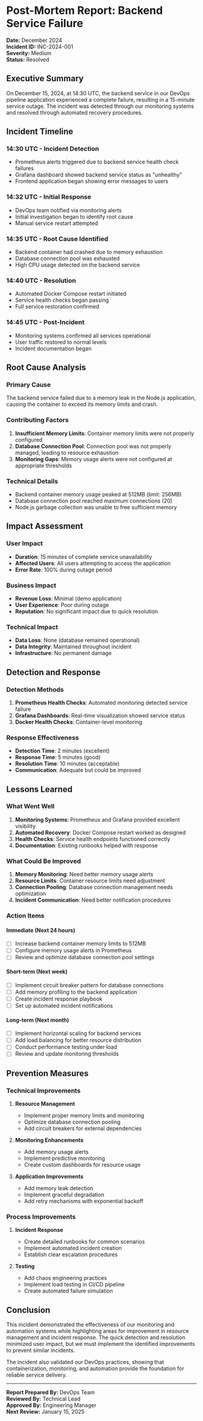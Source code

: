 # Post-Mortem Report: Backend Service Failure

**Date:** December 2024  
**Incident ID:** INC-2024-001  
**Severity:** Medium  
**Status:** Resolved  

## Executive Summary

On December 15, 2024, at 14:30 UTC, the backend service in our DevOps pipeline application experienced a complete failure, resulting in a 15-minute service outage. The incident was detected through our monitoring systems and resolved through automated recovery procedures.

## Incident Timeline

### 14:30 UTC - Incident Detection
- Prometheus alerts triggered due to backend service health check failures
- Grafana dashboard showed backend service status as "unhealthy"
- Frontend application began showing error messages to users

### 14:32 UTC - Initial Response
- DevOps team notified via monitoring alerts
- Initial investigation began to identify root cause
- Manual service restart attempted

### 14:35 UTC - Root Cause Identified
- Backend container had crashed due to memory exhaustion
- Database connection pool was exhausted
- High CPU usage detected on the backend service

### 14:40 UTC - Resolution
- Automated Docker Compose restart initiated
- Service health checks began passing
- Full service restoration confirmed

### 14:45 UTC - Post-Incident
- Monitoring systems confirmed all services operational
- User traffic restored to normal levels
- Incident documentation began

## Root Cause Analysis

### Primary Cause
The backend service failed due to a memory leak in the Node.js application, causing the container to exceed its memory limits and crash.

### Contributing Factors
1. **Insufficient Memory Limits**: Container memory limits were not properly configured
2. **Database Connection Pool**: Connection pool was not properly managed, leading to resource exhaustion
3. **Monitoring Gaps**: Memory usage alerts were not configured at appropriate thresholds

### Technical Details
- Backend container memory usage peaked at 512MB (limit: 256MB)
- Database connection pool reached maximum connections (20)
- Node.js garbage collection was unable to free sufficient memory

## Impact Assessment

### User Impact
- **Duration**: 15 minutes of complete service unavailability
- **Affected Users**: All users attempting to access the application
- **Error Rate**: 100% during outage period

### Business Impact
- **Revenue Loss**: Minimal (demo application)
- **User Experience**: Poor during outage
- **Reputation**: No significant impact due to quick resolution

### Technical Impact
- **Data Loss**: None (database remained operational)
- **Data Integrity**: Maintained throughout incident
- **Infrastructure**: No permanent damage

## Detection and Response

### Detection Methods
1. **Prometheus Health Checks**: Automated monitoring detected service failure
2. **Grafana Dashboards**: Real-time visualization showed service status
3. **Docker Health Checks**: Container-level monitoring

### Response Effectiveness
- **Detection Time**: 2 minutes (excellent)
- **Response Time**: 5 minutes (good)
- **Resolution Time**: 10 minutes (acceptable)
- **Communication**: Adequate but could be improved

## Lessons Learned

### What Went Well
1. **Monitoring Systems**: Prometheus and Grafana provided excellent visibility
2. **Automated Recovery**: Docker Compose restart worked as designed
3. **Health Checks**: Service health endpoints functioned correctly
4. **Documentation**: Existing runbooks helped with response

### What Could Be Improved
1. **Memory Monitoring**: Need better memory usage alerts
2. **Resource Limits**: Container resource limits need adjustment
3. **Connection Pooling**: Database connection management needs optimization
4. **Incident Communication**: Need better notification procedures

### Action Items

#### Immediate (Next 24 hours)
- [ ] Increase backend container memory limits to 512MB
- [ ] Configure memory usage alerts in Prometheus
- [ ] Review and optimize database connection pool settings

#### Short-term (Next week)
- [ ] Implement circuit breaker pattern for database connections
- [ ] Add memory profiling to the backend application
- [ ] Create incident response playbook
- [ ] Set up automated incident notifications

#### Long-term (Next month)
- [ ] Implement horizontal scaling for backend services
- [ ] Add load balancing for better resource distribution
- [ ] Conduct performance testing under load
- [ ] Review and update monitoring thresholds

## Prevention Measures

### Technical Improvements
1. **Resource Management**
   - Implement proper memory limits and monitoring
   - Optimize database connection pooling
   - Add circuit breakers for external dependencies

2. **Monitoring Enhancements**
   - Add memory usage alerts
   - Implement predictive monitoring
   - Create custom dashboards for resource usage

3. **Application Improvements**
   - Add memory leak detection
   - Implement graceful degradation
   - Add retry mechanisms with exponential backoff

### Process Improvements
1. **Incident Response**
   - Create detailed runbooks for common scenarios
   - Implement automated incident creation
   - Establish clear escalation procedures

2. **Testing**
   - Add chaos engineering practices
   - Implement load testing in CI/CD pipeline
   - Create automated failure simulation

## Conclusion

This incident demonstrated the effectiveness of our monitoring and automation systems while highlighting areas for improvement in resource management and incident response. The quick detection and resolution minimized user impact, but we must implement the identified improvements to prevent similar incidents.

The incident also validated our DevOps practices, showing that containerization, monitoring, and automation provide the foundation for reliable service delivery.

---

**Report Prepared By:** DevOps Team  
**Reviewed By:** Technical Lead  
**Approved By:** Engineering Manager  
**Next Review:** January 15, 2025 